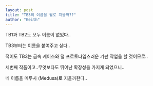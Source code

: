 ```yaml
---
layout: post
title: "TB3의 이름을 뭘로 지을까??"
author: "Keith"
---
```


TB1과 TB2도 모두 이름이 없었다..

TB3부터는 이름을 붙여주고 싶다..

적어도 TB3는 금속 케이스와 덜 프로토타입스러운 기판 작업을 할 것이므로..

세번째 작품이고..무엇보다도 뛰어난 확장성을 가지게 되었으니..

네 이름을 메두사 (Medusa)로 지을까한다..


